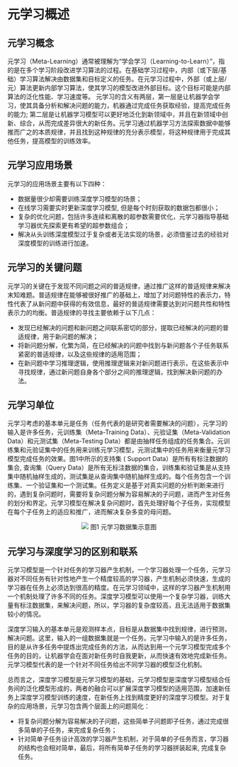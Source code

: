 # 元学习概述

## 元学习概念
元学习（Meta-Learning）通常被理解为“学会学习（Learning-to-Learn）”，指的是在多个学习阶段改进学习算法的过程。在基础学习过程中，内部（或下层/基础）学习算法解决由数据集和目标定义的任务。在元学习过程中，外部（或上层/元）算法更新内部学习算法，使其学习的模型改进外部目标。这个目标可能是内部算法的泛化性能、学习速度等。
元学习的含义有两层，第一层是让机器学会学习，使其具备分析和解决问题的能力，机器通过完成任务获取经验，提高完成任务的能力; 第二层是让机器学习模型可以更好地泛化到新领域中，并且在新领域中创新、综合，从而完成差异很大的新任务。元学习通过机器学习方法探索数据中能够推而广之的本质规律，并且找到这种规律的充分表示模型，将这种规律用于完成其他任务，提高模型的训练效率。

## 元学习应用场景
元学习的应用场景主要有以下四种：
- 数据量很少却需要训练深度学习模型的场景；
- 在线学习需要实时更新深度学习模型, 但是每个时刻获取的数据包都很小；
- 复杂的优化问题，包括许多连续和离散的超参数需要优化，元学习器指导基础学习器优先探索更有希望的超参数组合；
- 解决从头训练深度模型过于复杂或者无法实现的场景，必须借鉴过去的经验对深度模型的训练进行加速。

## 元学习的关键问题
元学习的关键在于发现不同问题之间的普适规律，通过推广这样的普适规律来解决末知难题。普适规律在能够被很好推广的基础上，增加了对问题特性的表示力，特性代表了从新问题中获得的有效信息，最好的普适规律需要达到对问题共性和特性表示力的均衡。普适规律的寻找主要依赖于以下几点：
- 发现已经解决的问题和新问题之间联系密切的部分，提取已经解决的问题的普适规律，用于新问题的解决；
- 将新问题分解，化繁为简，在已经解决的问题中找到与新问题各个子任务联系紧密的普适规律，以及这些规律的适用范围；
- 在新问题中学习推理逻辑，使用推理逻辑来对新问题进行表示，在这些表示中寻找规律，通过新问题自身各个部分之间的推理逻辑，找到解决新问题的办法。

## 元学习单位
元学习考虑的基本单元是任务（任务代表的是研究者需要解决的问题），元学习的输入是许多任务，元训练集（Meta-Training Data）、元验证集（Meta-Validation Data）和元测试集（Meta-Testing Data）都是由抽样任务组成的任务集合。元训练集和元验证集中的任务用来训练元学习模型，元测试集中的任务用来衡量元学习模型完成任务的效果。图1中所示的支持集 ( Support Data）是所有有标注数据的集合, 查询集（Query Data）是所有无标注数据的集合，训练集和验证集是从支持集中随机抽样生成的，测试集是从查询集中随机抽样生成的。每个任务包含一个训练集、一个验证集和一个测试集。任务定义是基于对真实问题的分析判断来进行的，遇到复杂问题时，需要将复杂问题分解为容易解决的子问题，进而产生对任务的划分和界定。元学习模型在解决复杂问题时，首先处理好每个子任务，实现模型在每个子任务上的适应和推广，进而解决复杂多变的母问题。
<center>
<img src="Fig/Fig1.png" widith="50%"/>
图1 	元学习数据集示意图
</center>

## 元学习与深度学习的区别和联系
元学习模型是一个针对任务的学习器产生机制，一个学习器处理一个任务，元学习器对不同任务有针对性地产生一个精度较高的学习器，产生机制必须快速，生成的学习器在任务上必须达到很高的精度。在元学习领域中，这样的学习器产生机制用一个机制处理了许多不同的任务。深度学习模型可以使用一个复杂学习器，训练大量有标注数据集，来解决问题，所以，学习器的复杂度较高，且无法适用于数据集较小的情况。

深度学习输入的基本单元是观测样本点，目标是从数据集中找到规律，进行预测，解决问题。这里，输入的一组数据集就是一个任务。元学习中输入的是许多任务，目的是从许多任务中提炼出完成任务的方法，从而达到用一个元学习模型完成多个任务的目的，让机器学会在面对新任务时自我更新，从而快速有效地完成新任务。元学习模型代表的是一个针对不同任务给出不同学习器的模型泛化机制。

总而言之，深度学习模型是元学习模型的基础，元学习模型是深度学习模型结合任务间的泛化模型形成的，两者的融合可以扩展深度学习模型的适用范围，加速新任务上深度学习模型训练的速度，在新任务上找到精度更好的深度学习模型。对于复杂的应用场景，元学习包含两个层面上的问题简化：
- 将复杂问题分解为容易解决的子问题，这些简单子问题即子任务，通过完成很多简单的子任务，来完成复杂任务；
- 针对简单子任务设计高效的学习器产生机制，对于简单的子任务而言，学习器的结构也会相对简单，最后，将所有简单子任务的学习器拼装起来, 完成复杂任务。
 



